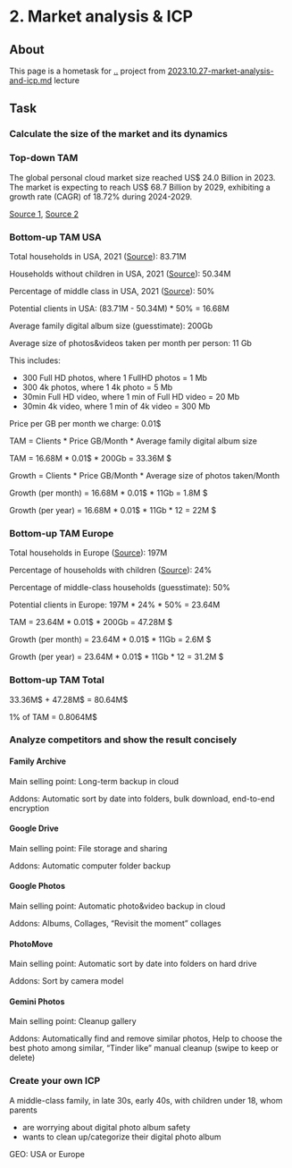 # 2. Market analysis & ICP

## About

This page is a hometask for [..](../ "mention") project from [2023.10.27-market-analysis-and-icp.md](../../../events/2023-q4-startup-school-by-startup-depot-family-archive/2023.10.27-market-analysis-and-icp.md "mention") lecture

## Task

### Calculate the size of the market and its dynamics

### Top-down TAM

The global personal cloud market size reached US$ 24.0 Billion in 2023. The market is expecting to reach US$ 68.7 Billion by 2029, exhibiting a growth rate (CAGR) of 18.72% during 2024-2029.

[Source 1](https://marketresearch.biz/report/personal-cloud-storage-market/#details), [Source 2](https://www.imarcgroup.com/personal-cloud-market)

### Bottom-up TAM USA

Total households in USA, 2021 ([Source](https://www.statista.com/statistics/183659/number-of-families-in-the-us/)): 83.71M

Households without children in USA, 2021 ([Source](https://www.statista.com/statistics/183790/number-of-families-in-the-us-by-number-of-children/)): 50.34M

Percentage of middle class in USA, 2021 ([Source](https://www.investopedia.com/financial-edge/0912/which-income-class-are-you.aspx)): 50%

Potential clients in USA: (83.71M - 50.34M) \* 50% = 16.68M

Average family digital album size (guesstimate): 200Gb

Average size of photos\&videos taken per month per person: 11 Gb

This includes:

* 300 Full HD photos, where 1 FullHD photos = 1 Mb
* 300 4k photos, where 1 4k photo = 5 Mb
* 30min Full HD video, where 1 min of Full HD video = 20 Mb
* 30min 4k video, where 1 min of 4k video = 300 Mb

Price per GB per month we charge: 0.01$

TAM = Clients \* Price GB/Month \* Average family digital album size&#x20;

TAM = 16.68M \* 0.01$ \* 200Gb = 33.36M $

Growth = Clients \* Price GB/Month \* Average size of photos taken/Month

Growth (per month) = 16.68M \* 0.01$ \* 11Gb = 1.8M $

Growth (per year) = 16.68M \* 0.01$ \* 11Gb \* 12 = 22M $

### Bottom-up TAM Europe

Total households in Europe ([Source](https://ec.europa.eu/eurostat/web/products-eurostat-news/-/edn-20220601-1)): 197M

Percentage of households with children ([Source](https://ec.europa.eu/eurostat/web/products-eurostat-news/-/edn-20220601-1)): 24%

Percentage of middle-class households (guesstimate): 50%

Potential clients in Europe: 197M \* 24% \* 50% = 23.64M

TAM = 23.64M \* 0.01$ \* 200Gb = 47.28M $

Growth (per month) = 23.64M \* 0.01$ \* 11Gb = 2.6M $

Growth (per year) = 23.64M \* 0.01$ \* 11Gb \* 12 = 31.2M $

### Bottom-up TAM Total

33.36M$ + 47.28M$ = 80.64M$

1% of TAM = 0.8064M$

### Analyze competitors and show the result concisely

#### Family Archive

Main selling point: Long-term backup in cloud

Addons: Automatic sort by date into folders, bulk download, end-to-end encryption

#### Google Drive

Main selling point: File storage and sharing

Addons: Automatic computer folder backup

#### Google Photos

Main selling point: Automatic photo\&video backup in cloud

Addons: Albums, Collages, “Revisit the moment” collages

#### PhotoMove

Main selling point: Automatic sort by date into folders on hard drive

Addons: Sort by camera model

#### Gemini Photos

Main selling point: Cleanup gallery

Addons: Automatically find and remove similar photos, Help to choose the best photo among similar, “Tinder like” manual cleanup (swipe to keep or delete)

### Create your own ICP

A middle-class family, in late 30s, early 40s, with children under 18, whom parents&#x20;

* are worrying about digital photo album safety
* wants to clean up/categorize their digital photo album

GEO: USA or Europe

